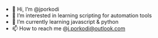 - 👋 Hi, I’m @jporkodi
- 👀 I’m interested in learning scripting for automation tools
- 🌱 I’m currently learning javascript & python
- 📫 How to reach me @j.porkodi@outlook.com

<!---
jporkodi/jporkodi is a ✨ special ✨ repository because its `README.md` (this file) appears on your GitHub profile.
You can click the Preview link to take a look at your changes.
--->
